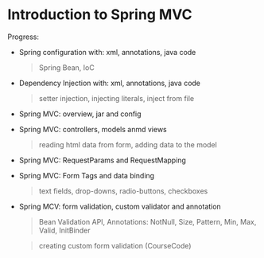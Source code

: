 # Introduction to Spring MVC

Progress:

- Spring configuration with: xml, annotations, java code

	> Spring Bean, IoC

- Dependency Injection with: xml, annotations, java code

	> setter injection, injecting literals, inject from file

- Spring MVC: overview, jar and config

- Spring MVC: controllers, models anmd views

	> reading html data from form, adding data to the model

- Spring MVC: RequestParams and RequestMapping

- Spring MVC: Form Tags and data binding

	> text fields, drop-downs, radio-buttons, checkboxes

- Spring MCV: form validation, custom validator and annotation

	> Bean Validation API, Annotations: NotNull, Size, Pattern, Min, Max, Valid, InitBinder

	> creating custom form validation (CourseCode)